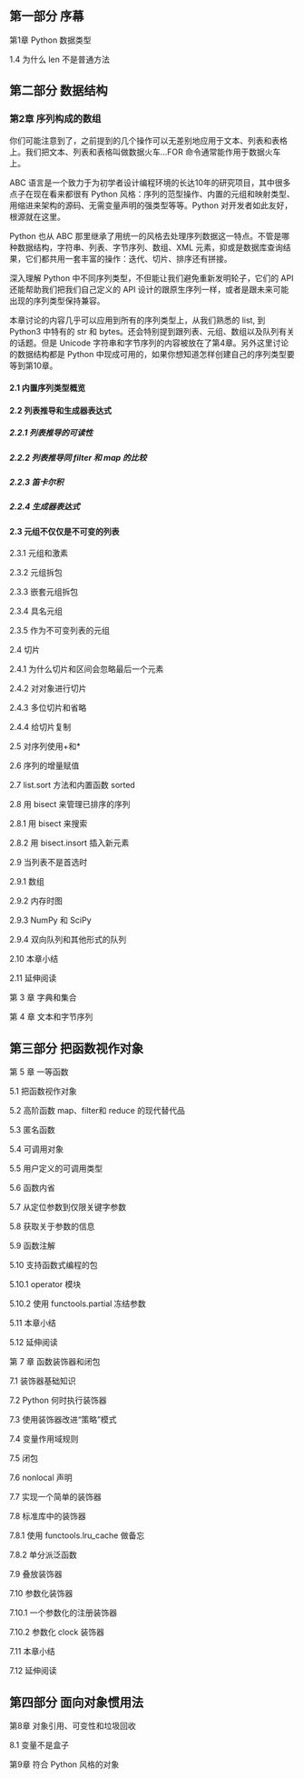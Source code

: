 ## 第一部分 序幕

第1章 Python 数据类型

1.4 为什么 len 不是普通方法

## 第二部分 数据结构

### 第2章 序列构成的数组

你们可能注意到了，之前提到的几个操作可以无差别地应用于文本、列表和表格上。我们把文本、列表和表格叫做数据火车…FOR 命令通常能作用于数据火车上。

ABC 语言是一个致力于为初学者设计编程环境的长达10年的研究项目，其中很多点子在现在看来都很有 Python 风格：序列的范型操作、内置的元组和映射类型、用缩进来架构的源码、无需变量声明的强类型等等。Python 对开发者如此友好，根源就在这里。

Python 也从 ABC 那里继承了用统一的风格去处理序列数据这一特点。不管是哪种数据结构，字符串、列表、字节序列、数组、XML 元素，抑或是数据库查询结果，它们都共用一套丰富的操作：迭代、切片、排序还有拼接。

深入理解 Python 中不同序列类型，不但能让我们避免重新发明轮子，它们的 API 还能帮助我们把我们自己定义的 API 设计的跟原生序列一样，或者是跟未来可能出现的序列类型保持兼容。

本章讨论的内容几乎可以应用到所有的序列类型上，从我们熟悉的 list, 到 Python3 中特有的 str 和 bytes。还会特别提到跟列表、元组、数组以及队列有关的话题。但是 Unicode 字符串和字节序列的内容被放在了第4章。另外这里讨论的数据结构都是 Python 中现成可用的，如果你想知道怎样创建自己的序列类型要等到第10章。

#### 2.1 内置序列类型概览



#### 2.2 列表推导和生成器表达式



##### 2.2.1 列表推导的可读性



##### 2.2.2 列表推导同 filter 和 map 的比较



##### 2.2.3 笛卡尔积



##### 2.2.4 生成器表达式



#### 2.3 元组不仅仅是不可变的列表

2.3.1 元组和激素

2.3.2 元组拆包

2.3.3 嵌套元组拆包

2.3.4 具名元组

2.3.5 作为不可变列表的元组

2.4 切片

2.4.1 为什么切片和区间会忽略最后一个元素

2.4.2 对对象进行切片

2.4.3 多位切片和省略

2.4.4 给切片复制

2.5 对序列使用+和*

2.6 序列的增量赋值

2.7 list.sort 方法和内置函数 sorted

2.8 用 bisect 来管理已排序的序列

2.8.1 用 bisect 来搜索

2.8.2 用 bisect.insort 插入新元素

2.9 当列表不是首选时

2.9.1 数组

2.9.2 内存时图

2.9.3 NumPy 和 SciPy

2.9.4 双向队列和其他形式的队列

2.10 本章小结

2.11 延伸阅读

第 3 章 字典和集合

第 4 章 文本和字节序列



## 第三部分 把函数视作对象

第 5 章 一等函数

5.1 把函数视作对象

5.2 高阶函数 map、filter和 reduce 的现代替代品

5.3 匿名函数

5.4 可调用对象

5.5 用户定义的可调用类型

5.6 函数内省

5.7 从定位参数到仅限关键字参数

5.8 获取关于参数的信息

5.9 函数注解

5.10 支持函数式编程的包

5.10.1 operator 模块

5.10.2 使用 functools.partial 冻结参数

5.11 本章小结

5.12 延伸阅读

第 7 章 函数装饰器和闭包

7.1 装饰器基础知识

7.2 Python 何时执行装饰器

7.3 使用装饰器改进“策略”模式

7.4 变量作用域规则

7.5 闭包

7.6 nonlocal 声明

7.7 实现一个简单的装饰器

7.8 标准库中的装饰器

7.8.1 使用 functools.lru_cache 做备忘

7.8.2 单分派泛函数

7.9 叠放装饰器

7.10 参数化装饰器

7.10.1 一个参数化的注册装饰器

7.10.2 参数化 clock 装饰器

7.11 本章小结

7.12 延伸阅读

## 第四部分 面向对象惯用法

第8章 对象引用、可变性和垃圾回收

8.1 变量不是盒子



第9章 符合 Python 风格的对象

















